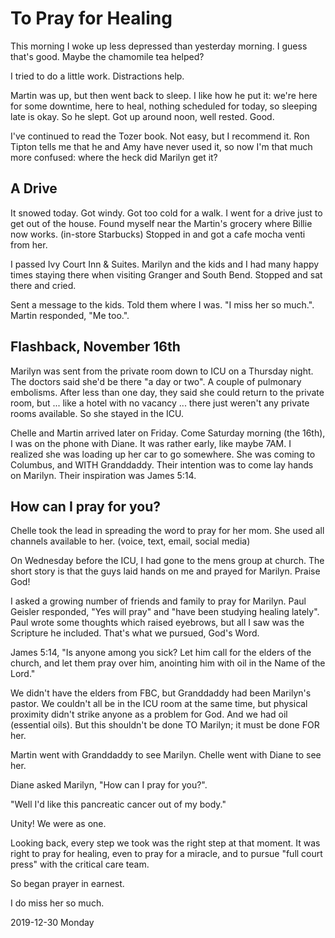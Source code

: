 # To Pray for Healing

This morning I woke up less depressed than yesterday morning.
I guess that's good. Maybe the chamomile tea helped?

I tried to do a little work. Distractions help.

Martin was up, but then went back to sleep.
I like how he put it: we're here for some downtime, here to heal,
nothing scheduled for today, so sleeping late is okay. So he slept.
Got up around noon, well rested. Good.

I've continued to read the Tozer book. Not easy, but I recommend it.
Ron Tipton tells me that he and Amy have never used it, so now I'm
that much more confused: where the heck did Marilyn get it?

## A Drive

It snowed today. Got windy. Got too cold for a walk.
I went for a drive just to get out of the house.
Found myself near the Martin's grocery where Billie now works.
(in-store Starbucks) Stopped in and got a cafe mocha venti from her.

I passed Ivy Court Inn & Suites.
Marilyn and the kids and I had many happy times staying there
when visiting Granger and South Bend. Stopped and sat there and cried.

Sent a message to the kids. Told them where I was.
"I miss her so much.". Martin responded, "Me too.".

## Flashback, November 16th

Marilyn was sent from the private room down to ICU
on a Thursday night. The doctors said she'd be there "a day or two".
A couple of pulmonary embolisms. After less than one day, they said she
could return to the private room, but ... like a hotel with no vacancy ...
there just weren't any private rooms available. So she stayed in the ICU.

Chelle and Martin arrived later on Friday. Come Saturday morning
(the 16th), I was on the phone with Diane. It was rather early,
like maybe 7AM. I realized she was loading up her car to go somewhere.
She was coming to Columbus, and WITH Granddaddy. Their intention was
to come lay hands on Marilyn. Their inspiration was James 5:14.

## How can I pray for you?

Chelle took the lead in spreading the word to pray for her mom.
She used all channels available to her. (voice, text, email, social media)

On Wednesday before the ICU, I had gone to the mens group at church.
The short story is that the guys laid hands on me and prayed for Marilyn.
Praise God!

I asked a growing number of friends and family to pray for Marilyn.
Paul Geisler responded, "Yes will pray" and "have been studying healing
lately". Paul wrote some thoughts which raised eyebrows, but all I saw
was the Scripture he included. That's what we pursued, God's Word.

James 5:14, "Is anyone among you sick? Let him call for the elders
of the church, and let them pray over him, anointing him with oil
in the Name of the Lord."

We didn't have the elders from FBC, but Granddaddy had been Marilyn's
pastor. We couldn't all be in the ICU room at the same time, but physical
proximity didn't strike anyone as a problem for God. And we had oil
(essential oils). But this shouldn't be done TO Marilyn; it must be
done FOR her.

Martin went with Granddaddy to see Marilyn.
Chelle went with Diane to see her.

Diane asked Marilyn, "How can I pray for you?".

"Well I'd like this pancreatic cancer out of my body."

Unity!
We were as one.

Looking back, every step we took was the right step at that moment.
It was right to pray for healing, even to pray for a miracle,
and to pursue "full court press" with the critical care team.

So began prayer in earnest.

I do miss her so much.

2019-12-30 Monday


